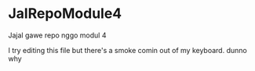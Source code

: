 # JalRepoModule4
Jajal gawe repo nggo modul 4

I try editing this file but there's a smoke comin out of my keyboard. dunno why
